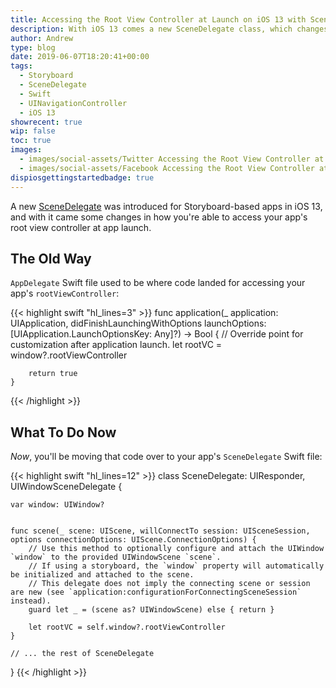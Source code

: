 ```yaml
---
title: Accessing the Root View Controller at Launch on iOS 13 with SceneDelegate
description: With iOS 13 comes a new SceneDelegate class, which changes how you access your root view controller at app launch. Learn what to do now with this change.
author: Andrew
type: blog
date: 2019-06-07T18:20:41+00:00
tags:
  - Storyboard
  - SceneDelegate
  - Swift
  - UINavigationController
  - iOS 13
showrecent: true
wip: false
toc: true
images:
  - images/social-assets/Twitter Accessing the Root View Controller at Launch on iOS 13 with SceneDelegate.png
  - images/social-assets/Facebook Accessing the Root View Controller at Launch on iOS 13 with SceneDelegate.png
dispiosgettingstartedbadge: true
---
```


A new <a href="https://developer.apple.com/documentation/uikit/uiwindowscenedelegate" rel="nofollow">SceneDelegate</a> was introduced for Storyboard-based apps in iOS 13, and with it came some changes in how you're able to access your app's root view controller at app launch.

## The Old Way
`AppDelegate` Swift file used to be where code landed for accessing your app's `rootViewController`:

{{< highlight swift "hl_lines=3" >}}
    func application(_ application: UIApplication, didFinishLaunchingWithOptions launchOptions: [UIApplication.LaunchOptionsKey: Any]?) -> Bool {
        // Override point for customization after application launch.
        let rootVC = window?.rootViewController

        return true
    }
{{< /highlight >}}

## What To Do Now
*Now*, you'll be moving that code over to your app's `SceneDelegate` Swift file:

{{< highlight swift "hl_lines=12" >}}
class SceneDelegate: UIResponder, UIWindowSceneDelegate {

    var window: UIWindow?


    func scene(_ scene: UIScene, willConnectTo session: UISceneSession, options connectionOptions: UIScene.ConnectionOptions) {
        // Use this method to optionally configure and attach the UIWindow `window` to the provided UIWindowScene `scene`.
        // If using a storyboard, the `window` property will automatically be initialized and attached to the scene.
        // This delegate does not imply the connecting scene or session are new (see `application:configurationForConnectingSceneSession` instead).
        guard let _ = (scene as? UIWindowScene) else { return }
        
        let rootVC = self.window?.rootViewController 
    }

    // ... the rest of SceneDelegate
}
{{< /highlight >}}